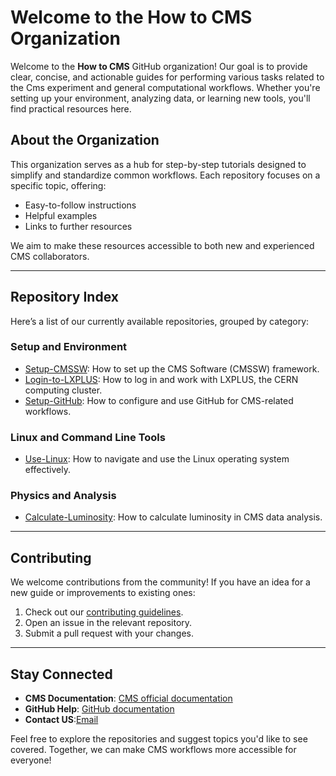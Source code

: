 # Welcome to the How to CMS Organization

Welcome to the **How to CMS** GitHub organization! Our goal is to provide clear, concise, and actionable guides for performing various tasks related to the Cms experiment and general computational workflows. Whether you're setting up your environment, analyzing data, or learning new tools, you'll find practical resources here.

## About the Organization
This organization serves as a hub for step-by-step tutorials designed to simplify and standardize common workflows. Each repository focuses on a specific topic, offering:

- Easy-to-follow instructions
- Helpful examples
- Links to further resources

We aim to make these resources accessible to both new and experienced CMS collaborators.

---

## Repository Index
Here’s a list of our currently available repositories, grouped by category:

### **Setup and Environment**
- [Setup-CMSSW](https://github.com/How-to-CMS/Setup-CMSSW): How to set up the CMS Software (CMSSW) framework.
- [Login-to-LXPLUS](https://github.com/How-to-CMS/Login-to-LXPLUS): How to log in and work with LXPLUS, the CERN computing cluster.
- [Setup-GitHub](https://github.com/How-to-CMS/Setup-GitHub): How to configure and use GitHub for CMS-related workflows.

### **Linux and Command Line Tools**
- [Use-Linux](https://github.com/How-to-CMS/Use-Linux): How to navigate and use the Linux operating system effectively.

### **Physics and Analysis**
- [Calculate-Luminosity](https://github.com/How-to-CMS/Calculate-Luminosity): How to calculate luminosity in CMS data analysis.

---

## Contributing
We welcome contributions from the community! If you have an idea for a new guide or improvements to existing ones:

1. Check out our [contributing guidelines](#).
2. Open an issue in the relevant repository.
3. Submit a pull request with your changes.

---

## Stay Connected
- **CMS Documentation**: [CMS official documentation](https://cms.cern)
- **GitHub Help**: [GitHub documentation](https://docs.github.com/)
- **Contact US**:[Email](mailto:nikolaos.plastiras@cern.ch)

Feel free to explore the repositories and suggest topics you'd like to see covered. Together, we can make CMS workflows more accessible for everyone!
